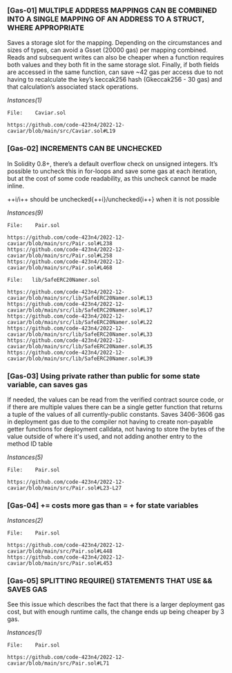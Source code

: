 
### [Gas-01] MULTIPLE ADDRESS MAPPINGS CAN BE COMBINED INTO A SINGLE MAPPING OF AN ADDRESS TO A STRUCT, WHERE APPROPRIATE

Saves a storage slot for the mapping. Depending on the circumstances and sizes of types, can avoid a Gsset (20000 gas) per mapping combined. Reads and subsequent writes can also be cheaper when a function requires both values and they both fit in the same storage slot. Finally, if both fields are accessed in the same function, can save ~42 gas per access due to not having to recalculate the key’s keccak256 hash (Gkeccak256 - 30 gas) and that calculation’s associated stack operations.

*Instances(1)*

```solidity
File:    Caviar.sol

https://github.com/code-423n4/2022-12-caviar/blob/main/src/Caviar.sol#L19
```

### [Gas-02] INCREMENTS CAN BE UNCHECKED

In Solidity 0.8+, there’s a default overflow check on unsigned integers. It’s possible to uncheck this in for-loops and save some gas at each iteration, but at the cost of some code readability, as this uncheck cannot be made inline.

++i/i++ should be unchecked{++i}/unchecked{i++} when it is not possible

*Instances(9)*

```solidity
File:    Pair.sol

https://github.com/code-423n4/2022-12-caviar/blob/main/src/Pair.sol#L238
https://github.com/code-423n4/2022-12-caviar/blob/main/src/Pair.sol#L258
https://github.com/code-423n4/2022-12-caviar/blob/main/src/Pair.sol#L468
```
```solidity
File:   lib/SafeERC20Namer.sol

https://github.com/code-423n4/2022-12-caviar/blob/main/src/lib/SafeERC20Namer.sol#L13
https://github.com/code-423n4/2022-12-caviar/blob/main/src/lib/SafeERC20Namer.sol#L17
https://github.com/code-423n4/2022-12-caviar/blob/main/src/lib/SafeERC20Namer.sol#L22
https://github.com/code-423n4/2022-12-caviar/blob/main/src/lib/SafeERC20Namer.sol#L33
https://github.com/code-423n4/2022-12-caviar/blob/main/src/lib/SafeERC20Namer.sol#L35
https://github.com/code-423n4/2022-12-caviar/blob/main/src/lib/SafeERC20Namer.sol#L39
```

### [Gas-03] Using private rather than public for some state variable, can saves gas

If needed, the values can be read from the verified contract source code, or if there are multiple values there can be a single getter function that returns a tuple of the values of all currently-public constants. Saves 3406-3606 gas in deployment gas due to the compiler not having to create non-payable getter functions for deployment calldata, not having to store the bytes of the value outside of where it's used, and not adding another entry to the method ID table

*Instances(5)*

```solidity
File:    Pair.sol

https://github.com/code-423n4/2022-12-caviar/blob/main/src/Pair.sol#L23-L27
```

### [Gas-04] <x> += <y> costs more gas than <x> = <x> + <y> for state variables

*Instances(2)*

```solidity
File:    Pair.sol

https://github.com/code-423n4/2022-12-caviar/blob/main/src/Pair.sol#L448
https://github.com/code-423n4/2022-12-caviar/blob/main/src/Pair.sol#L453
```

### [Gas-05] SPLITTING REQUIRE() STATEMENTS THAT USE && SAVES GAS

See this issue which describes the fact that there is a larger deployment gas cost, but with enough runtime calls, the change ends up being cheaper by 3 gas.

*Instances(1)*

```solidity
File:    Pair.sol

https://github.com/code-423n4/2022-12-caviar/blob/main/src/Pair.sol#L71
```